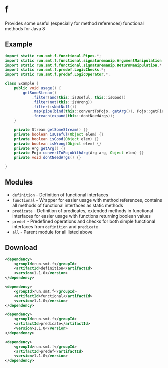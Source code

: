 # f

Provides some useful (especially for method references) functional methods for Java 8

## Example

```java
import static run.smt.f.functional.Pipes.*;
import static run.smt.f.functional.signaturemanip.ArgumentManipulation.*;
import static run.smt.f.functional.signaturemanip.ReturnManipulation.*;
import static run.smt.f.predef.LogicChecks.*;
import static run.smt.f.predef.LogicOperator.*;

class Example {
    public void usage() {
        getSomeStream()
            .filter(and(this::isUseful, this::isGood))
            .filter(not(this::isWrong))
            .filter(isNotNull())
            .map(pipe(bind(this::convertToPojo, getArg()), Pojo::getField))
            .foreach(expand(this::dontNeedArgs));
    }

    private Stream getSomeStream() {}
    private boolean isUseful(Object elem) {}
    private boolean isGood(Object elem) {}
    private boolean isWrong(Object elem) {}
    private Arg getArg() {}
    private Pojo convertToPojoWithArg(Arg arg, Object elem) {}
    private void dontNeedArgs() {}

}
```

## Modules

 - `definition` - Definition of functional interfaces
 - `functional` - Wrapper for easier usage with method references, contains all methods of functional interfaces as static methods
 - `predicate` - Definition of predicates, extended methods in functional interfaces for easier usage with functions returning boolean values
 - `predef` - Predefined operations and checks for both simple functional interfaces from `definition` and `predicate`
 - `all` - Parent module for all listed above

## Download

```xml
<dependency>
    <groupId>run.smt.f</groupId>
    <artifactId>definition</artifactId>
    <version>1.1.0</version>
</dependency>

<dependency>
    <groupId>run.smt.f</groupId>
    <artifactId>functional</artifactId>
    <version>1.1.0</version>
</dependency>

<dependency>
    <groupId>run.smt.f</groupId>
    <artifactId>predicate</artifactId>
    <version>1.1.0</version>
</dependency>

<dependency>
    <groupId>run.smt.f</groupId>
    <artifactId>predef</artifactId>
    <version>1.1.0</version>
</dependency>
```